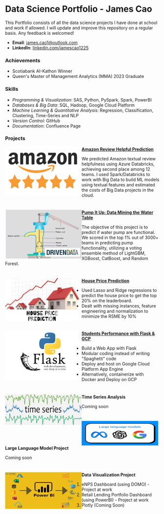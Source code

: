 # Data Science Portfolio - James Cao

This Portfolio consists of all the data science projects I have done at school and work if allowed. I will update and improve this repository on a regular basis. Any feedback is welcomed!

- **Email**: [james.cao1@outlook.com](james.cao1@outlook.com)
- **LinkedIn**: [linkedin.com/jamescao1225](https://www.linkedin.com/in/jamescao1225/)

### Achievements

- Scotiabank AI-Kathon Winner
- Queen's Master of Management Analytics (MMA) 2023 Graduate

### Skills

- _Programming & Visualization_: SAS, Python, PySpark, Spark, PowerBI
- _Databases & Big Data_: SQL, Hadoop, Google Cloud Platform
- _Machine Learning & Quantitative Analysis_: Regression, Classification, Clustering, Time-Series and NLP
- _Version Control_: GitHub
- _Documentation_: Confluence Page


### Projects

<img align="left" width="250" height="160" src="Images\amazon.png"> **[Amazon Review Helpful Prediction](https://github.com/caojingw/Amazon_Review)**

We predicted Amazon textual review helpfulness using Azure Databricks, achieving second place among 12 teams. I used Spark/Databricks to work with Big Data to build ML models using textual features and estimated the costs of Big Data projects in the cloud.

#

<img align="left" width="250" height="160" src="Images\waterpump.png"> **[Pump It Up: Data Mining the Water Table](https://github.com/caojingw/pump-it-up)**

The objective of this project is to predict if water pump are functional. We scored in the top 1% out of 3000+ teams in predicting pump functionality, utilizing a voting ensemble method of LightGBM, XGBoost, CatBoost, and Random Forest.                                                                                    
#

<img align="left" width="250" height="140" src="Images\houseprice.jpeg"> **[House Price Prediction](https://github.com/caojingw/House-Prices-Advanced-Regression-Techniques)**
 
- Used Lasso and Ridge regressions to predict the house price to get the top 20% on the leaderboard.
- Dealt with missing instances, feature engineering and normalization to minimize the RSME by 10%

#

<img align="left" width="250" height="160" src="Images\flask.png"> **[Students Performance with Flask & GCP](https://github.com/caojingw/student_performance_prediction.git)**
 
- Build a Web App with Flask
- Modular coding instead of writing "Spaghetti" code
- Deploy and host on Google Cloud Platform App Engine
- Alternatively, containerize with Docker and Deploy on GCP

#

<img align="left" width="250" height="100" src="Images\time series.png"> **Time Series Analysis**
 
Coming soon

#

<img align="left" width="250" height="80" src="Images\llm.png"> **Large Language Model Project**
 
Coming soon

#
<img align="left" width="250" height="120" src="Images\powerbi.png"> **Data Visualization Project**
 
1. eNPS Dashboard (using DOMO) - Project at work
2. Retail Lending Portfolio Dashboard (using PowerBI) - Project at work
3. Plotly (Coming Soon)
